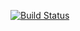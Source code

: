 [![Build Status](https://travis-ci.org/Kiran-r/test.svg?branch=master)](https://travis-ci.org/Kiran-r/test)
